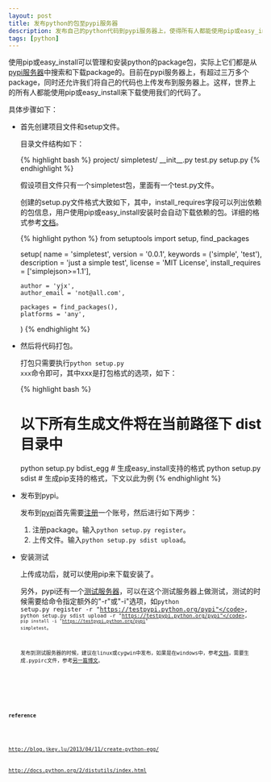 ```yaml
---
layout: post
title: 发布python的包至pypi服务器
description: 发布自己的python代码到pypi服务器上，使得所有人都能使用pip或easy_install来安装使用。
tags: [python]
---
```

使用pip或easy_install可以管理和安装python的package包，实际上它们都是从[pypi服务器](https://pypi.python.org/pypi)中搜索和下载package的。目前在pypi服务器上，有超过三万多个package，同时还允许我们将自己的代码也上传发布到服务器上。这样，世界上的所有人都能使用pip或easy_install来下载使用我们的代码了。

具体步骤如下：

<!--more-->

<ul>
    <li>
    <p>首先创建项目文件和setup文件。</p>
    <p>目录文件结构如下：</p>
{% highlight bash %}
project/
    simpletest/
        __init__.py
        test.py
    setup.py
{% endhighlight %}
    <p>假设项目文件只有一个simpletest包，里面有一个test.py文件。</p>
    <p>创建的setup.py文件格式大致如下，其中，install_requires字段可以列出依赖的包信息，用户使用pip或easy_install安装时会自动下载依赖的包。详细的格式参考<a href="http://docs.python.org/2/distutils/setupscript.html">文档</a>。</p>
{% highlight python %}
from setuptools import setup, find_packages

setup(
    name = 'simpletest',
    version = '0.0.1',
    keywords = ('simple', 'test'),
    description = 'just a simple test',
    license = 'MIT License',
    install_requires = ['simplejson>=1.1'],

    author = 'yjx',
    author_email = 'not@all.com',
    
    packages = find_packages(),
    platforms = 'any',
)
{% endhighlight %}
    </li>
    <li>
    <p>然后将代码打包。</p>
    <p>打包只需要执行<code>python setup.py xxx</code>命令即可，其中xxx是打包格式的选项，如下：</p>
{% highlight bash %}
# 以下所有生成文件将在当前路径下 dist 目录中
python setup.py bdist_egg # 生成easy_install支持的格式 
python setup.py sdist     # 生成pip支持的格式，下文以此为例
{% endhighlight %}
    </li>
    <li>
    <p>发布到pypi。</p>
    <p>发布到<a href="https://pypi.python.org/pypi">pypi</a>首先需要<a href="https://pypi.python.org/pypi?%3Aaction=register_form">注册</a>一个账号，然后进行如下两步：</p>
    <ol>
        <li>注册package。输入<code>python setup.py register</code>。</li>
        <li>上传文件。输入<code>python setup.py sdist upload</code>。</li>
    </ol>
    </li>
    <li>
    <p>安装测试</p>
    <p>上传成功后，就可以使用pip来下载安装了。</p>
    <p>另外，pypi还有一个<a href="https://testpypi.python.org/pypi">测试服务器</a>，可以在这个测试服务器上做测试，测试的时候需要给命令指定额外的"-r"或"-i"选项，如<code>python setup.py register -r "https://testpypi.python.org/pypi"</code>, <code>python setup.py sdist upload -r "https://testpypi.python.org/pypi"</code>, <code>pip install -i "https://testpypi.python.org/pypi" simpletest</code>。</p>
    <p>发布到测试服务器的时候，建议在linux或cygwin中发布，如果是在windows中，参考<a href="http://docs.python.org/2/distutils/packageindex.html#the-pypirc-file">文档</a>，需要生成.pypirc文件，参考<a href="{{ site.url }}/create-empty-filename-in-windows/">另一篇博文</a>。</p>
    </li>
</ul>


<h4>reference</h4>
<http://liluo.org/blog/2012/08/how-to-create-python-egg/>

<http://blog.jkey.lu/2013/04/11/create-python-egg/>

<http://docs.python.org/2/distutils/index.html>